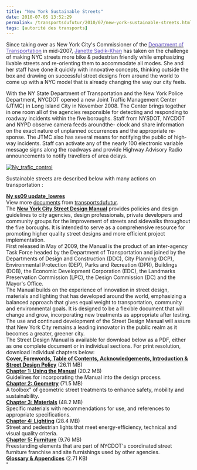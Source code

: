 ```yaml
---
title: "New York Sustainable Streets"
date: 2010-07-05 13:52:29
permalink: /transportsdufutur/2010/07/new-york-sustainable-streets.html
tags: [autorité des transports]
---
```


<p>Since taking over as New York City's Commissioner of the <a href="http://www.nyc.gov/html/dot/html/home/home.shtml"><font color="#604dbf">Department of Transportation</font></a> in mid-2007, <a href="http://www.streetfilms.org/archives/tag/janette-sadik-khan"><font color="#604dbf">Janette Sadik-Khan</font></a> has taken on the challenge of making NYC streets more bike & pedestrian friendly while emphasizing livable streets and re-orienting them to accommodate all modes. She and her staff have done it quickly with innovative concepts, thinking outside the box and drawing on successful street designs from around the world to come up with a NYC model that is already changing the way our city feels.</p>  <p><span lang="EN-GB"> </span></p>  <!--more-->  <p><span lang="EN-GB">With the NY State Department of Transportation and the New York Police Department, NYCDOT opened a new Joint Traffic Management Center (JTMC) in </span><span lang="EN-GB">Long Island</span><span lang="EN-GB"> </span><span lang="EN-GB">City</span><span lang="EN-GB"> in November 2008. The Center brings together in one room all of the agencies responsible for detecting and responding to roadway incidents within the five boroughs. Staff from NYSDOT, NYCDOT and NYPD observe camera feeds aroundthe- clock and share information on the exact nature of unplanned occurrences and the appropriate response. The JTMC also has several means for notifying the public of highway incidents. Staff can activate any of the nearly 100 electronic variable message signs along the roadways and provide Highway Advisory Radio announcements to notify travellers of area delays.</span></p> <p><a href="https://gabrielplassat.github.io/transportsdufutur/wp-content/uploads/sites/6/old/6a0120a66d2ad4970b0133f210d254970b-pi.jpg"><img alt="Ny_trafic_control" border="0" class="asset asset-image at-xid-6a0120a66d2ad4970b0133f210d254970b " src="/wp-content/uploads/sites/6/old/6a0120a66d2ad4970b0133f210d254970b-800wi.jpg" title="Ny_trafic_control" /></a></p> <p>Sustainable streets are described below with many actions on transportation :</p> <div id="__ss_4680713"><strong><a href="http://www.slideshare.net/transportsdufutur/ny-ss09-updatelowres" title="Ny ss09 update_lowres">Ny ss09 update_lowres</a></strong>   <div>View more <a href="http://www.slideshare.net/">documents</a> from <a href="http://www.slideshare.net/transportsdufutur">transportsdufutur</a>.</div> <div>The <strong><a href="http://www.nyc.gov/html/dot/html/about/streetdesignmanual.shtml" target="_blank">New York City Street Design Manual</a></strong> provides policies and design guidelines to city agencies, design professionals, private developers and community groups for the improvement of streets and sidewalks throughout the five boroughs. It is intended to serve as a comprehensive resource for promoting higher quality street designs and more efficient project implementation. </div> <div>First released in May of 2009, the Manual is the product of an inter-agency Task Force headed by the Department of Transportation and joined by the Departments of Design and Construction (DDC), City Planning (DCP), Environmental Protection (DEP), Parks and Recreation (DPR), Buildings (DOB), the Economic Development Corporation (EDC), the Landmarks Preservation Commission (LPC), the Design Commission (DC) and the Mayor's Office. </div> <div>The Manual builds on the experience of innovation in street design, materials and lighting that has developed around the world, emphasizing a balanced approach that gives equal weight to transportation, community and environmental goals. It is designed to be a flexible document that will change and grow, incorporating new treatments as appropriate after testing. The use and continued development of the Street Design Manual will assure that New York City remains a leading innovator in the public realm as it becomes a greater, greener city. </div> <div>The Street Design Manual is available for download below as a PDF, either as one complete document or in individual sections. For print resolution, download individual chapters below:<br /><a href="../../downloads/pdf/nycdot_streetdesignmanual_intro.pdf"><strong>Cover, Forewords, Table of Contents, Acknowledgements, Introduction & Street Design Policy</strong></a> (26.11 MB)<br /><a href="../../downloads/pdf/nycdot_streetdesignmanual_ch1.pdf"><strong>Chapter 1: Using the Manual</strong></a> (20.2 MB)<br />Guidelines for incorporating the Manual into the design process.<br /><a href="../../downloads/pdf/nycdot_streetdesignmanual_ch2.pdf"><strong>Chapter 2: Geometry</strong></a> (71.5 MB)<br />A toolbox" of geometric street treatments to enhance safety, mobility and sustainability.<br /><a href=""../../downloads/pdf/nycdot_streetdesignmanual_ch3.pdf""><strong>Chapter 3: Materials</strong></a> (48.2 MB)<br />Specific materials with recommendations for use, and references to appropriate specifications.<br /><a href=""../../downloads/pdf/nycdot_streetdesignmanual_ch4.pdf""><strong>Chapter 4: Lighting</strong></a> (28.4 MB)<br />Street and pedestrian lights that meet energy-efficiency, technical and visual quality criteria.<br /><a href=""../../downloads/pdf/nycdot_streetdesignmanual_ch5.pdf""><strong>Chapter 5: Furniture</strong></a> (9.76 MB)<br />Freestanding elements that are part of NYCDOT's coordinated street furniture franchise and site furnishings used by other agencies.<br /><a href=""../../downloads/pdf/nycdot_streetdesignmanual_append.pdf""><strong>Glossary & Appendices</strong></a> (2.71 KB) </div></div>"
